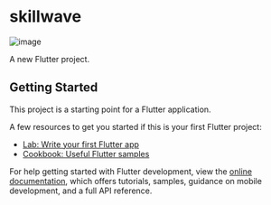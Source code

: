 # skillwave

![image](https://github.com/424Nkita-Csharsfta4/SkillWave/assets/103760832/b05e8396-dcb3-485c-b6ba-7f8c60dc1508)


A new Flutter project.

## Getting Started

This project is a starting point for a Flutter application.

A few resources to get you started if this is your first Flutter project:

- [Lab: Write your first Flutter app](https://docs.flutter.dev/get-started/codelab)
- [Cookbook: Useful Flutter samples](https://docs.flutter.dev/cookbook)

For help getting started with Flutter development, view the
[online documentation](https://docs.flutter.dev/), which offers tutorials,
samples, guidance on mobile development, and a full API reference.



